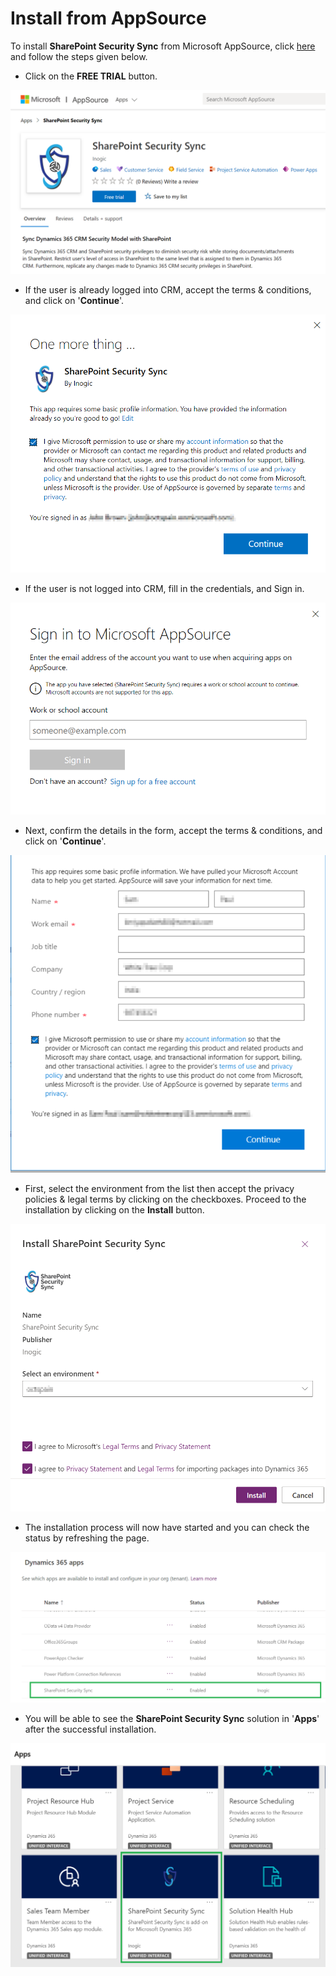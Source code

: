 # Install from AppSource

To install **SharePoint Security Sync** from Microsoft AppSource, click [here](https://appsource.microsoft.com/en-gb/product/dynamics-365/inogic.sync-dynamics-365-sharepoint-security-model?tab=Overview) and follow the steps given below.

* Click on the **FREE TRIAL** button.

![](<../../.gitbook/assets/1 (85).png>)

* If the user is already logged into CRM, accept the terms & conditions, and click on '**Continue**'.

![](<../../.gitbook/assets/2 (50).png>)

* If the user is not logged into CRM, fill in the credentials, and Sign in.

![](<../../.gitbook/assets/3 (27).png>)

* Next, confirm the details in the form, accept the terms & conditions, and click on '**Continue**'.

![](<../../.gitbook/assets/4 (31).png>)

* First, select the environment from the list then accept the privacy policies & legal terms by clicking on the checkboxes. Proceed to the installation by clicking on the **Install** button.

![](<../../.gitbook/assets/5 (15).png>)

* The installation process will now have started and you can check the status by refreshing the page.

![](<../../.gitbook/assets/6 (5).png>)

* You will be able to see the **SharePoint Security Sync** solution in '**Apps**' after the successful installation.

![](<../../.gitbook/assets/7 (5).png>)
